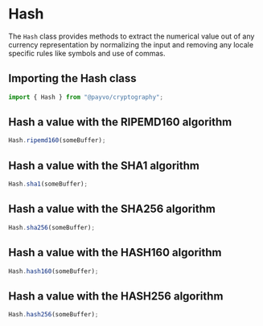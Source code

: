 # Hash

The `Hash` class provides methods to extract the numerical value out of any currency representation by normalizing the input and removing any locale specific rules like symbols and use of commas.

## Importing the Hash class

```typescript
import { Hash } from "@payvo/cryptography";
```

## Hash a value with the RIPEMD160 algorithm

```typescript
Hash.ripemd160(someBuffer);
```

## Hash a value with the SHA1 algorithm

```typescript
Hash.sha1(someBuffer);
```

## Hash a value with the SHA256 algorithm

```typescript
Hash.sha256(someBuffer);
```

## Hash a value with the HASH160 algorithm

```typescript
Hash.hash160(someBuffer);
```

## Hash a value with the HASH256 algorithm

```typescript
Hash.hash256(someBuffer);
```
